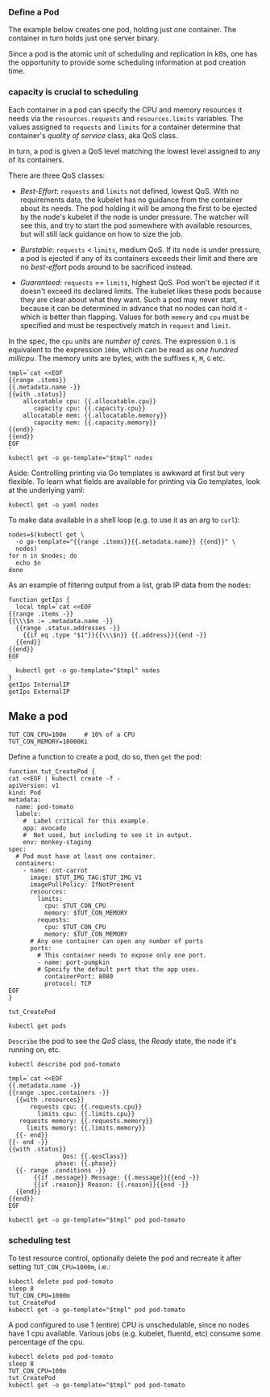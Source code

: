 ### Define a Pod

The example below creates one pod, holding just one
container.  The container in turn holds just one server
binary.

Since a pod is the atomic unit of scheduling and
replication in k8s, one has the opportunity to provide
some scheduling information at pod creation time.

### capacity is crucial to scheduling

Each container in a pod can specify the CPU and memory
resources it needs via the `resources.requests` and
`resources.limits` variables.  The values assigned to
`requests` and `limits` for a container determine that
container's _quality of service_ class, aka QoS
class.

In turn, a pod is given a QoS level matching the lowest
level assigned to any of its containers.

There are three QoS classes:

* _Best-Effort_: `requests` and `limits` not defined,
  lowest QoS.  With no requirements data, the kubelet
  has no guidance from the container about its needs.
  The pod holding it will be among the first to be
  ejected by the node's kubelet if the node is under
  pressure.  The watcher will see this, and try to
  start the pod somewhere with available resources, but
  will still lack guidance on how to size the job.

* _Burstable_: `requests` < `limits`, medium QoS.
  If its node is under pressure, a pod is ejected if any
  of its containers exceeds their limit and there are
  no _best-effort_ pods around to be sacrificed instead.

* _Guaranteed_: `requests` == `limits`, highest QoS.
  Pod won't be ejected if it doesn't exceed its
  declared limits.  The kubelet likes these pods
  because they are clear about what they want.  Such a
  pod may never start, because it can be determined in
  advance that no nodes can hold it - which is better
  than flapping.  Values for both `memory` and `cpu`
  must be specified and must be respectively match in
  `request` and `limit`.

In the spec, the `cpu` units are _number of cores_.
The expression `0.1` is equivalent to the expression
`100m`, which can be read as _one hundred millicpu_.
The memory units are bytes, with the suffixes `K`, `M`,
`G` etc.


<!-- @printNodeCapacities -->
```
tmpl=`cat <<EOF
{{range .items}}
{{.metadata.name -}}
{{with .status}}
    allocatable cpu: {{.allocatable.cpu}}
       capacity cpu: {{.capacity.cpu}}
    allocatable mem: {{.allocatable.memory}}
       capacity mem: {{.capacity.memory}}
{{end}}
{{end}}
EOF
`
kubectl get -o go-template="$tmpl" nodes
```

Aside: Controlling printing via Go templates is awkward
at first but very flexible.  To learn what fields are
available for printing via Go templates, look at the
underlying yaml:

<!-- @getNodeYaml -->
```
kubectl get -o yaml nodes
```

To make data available in a shell loop (e.g. to use it
as an arg to `curl`):

<!-- @nodeDataToCurl -->
```
nodes=$(kubectl get \
  -o go-template="{{range .items}}{{.metadata.name}} {{end}}" \
  nodes)
for n in $nodes; do
  echo $n
done
```

As an example of filtering output
from a list, grab IP data from the nodes:

<!-- @getNodeIps -->
```
function getIps {
  local tmpl=`cat <<EOF
{{range .items -}}
{{\\\$n := .metadata.name -}}
  {{range .status.addresses -}}
    {{if eq .type "$1"}}{{\\\$n}} {{.address}}{{end -}}
  {{end}}
{{end}}
EOF
`
  kubectl get -o go-template="$tmpl" nodes
}
getIps InternalIP
getIps ExternalIP
```

## Make a pod

<!-- @defineContainerCapacityVarsForDemo -->
```
TUT_CON_CPU=100m     # 10% of a CPU
TUT_CON_MEMORY=10000Ki
```

Define a function to create a pod, do so, then
`get` the pod:

<!-- @defineFunctionToCreatePod-->
```
function tut_CreatePod {
cat <<EOF | kubectl create -f -
apiVersion: v1
kind: Pod
metadata:
  name: pod-tomato
  labels:
    #  Label critical for this example.
    app: avocado
    #  Not used, but including to see it in output.
    env: monkey-staging
spec:
  # Pod must have at least one container.
  containers:
    - name: cnt-carrot
      image: $TUT_IMG_TAG:$TUT_IMG_V1
      imagePullPolicy: IfNotPresent
      resources:
        limits:
          cpu: $TUT_CON_CPU
          memory: $TUT_CON_MEMORY
        requests:
          cpu: $TUT_CON_CPU
          memory: $TUT_CON_MEMORY
      # Any one container can open any number of ports
      ports:
        # This container needs to expose only one port.
        - name: port-pumpkin
        # Specify the default port that the app uses.
          containerPort: 8080
          protocol: TCP
EOF
}
```

<!-- @createThePod -->
```
tut_CreatePod
```

<!-- @getAllPods -->
```
kubectl get pods
```

`Describe` the pod to see the _QoS_ class, the _Ready_
state, the node it's running on, etc.

<!-- @describeOnePod -->
```
kubectl describe pod pod-tomato
```

<!-- @focussedDescribePod -->
```
tmpl=`cat <<EOF
{{.metadata.name -}}
{{range .spec.containers -}}
  {{with .resources}}
      requests cpu: {{.requests.cpu}}
        limits cpu: {{.limits.cpu}}
   requests memory: {{.requests.memory}}
     limits memory: {{.limits.memory}}
  {{- end}}
{{- end -}}
{{with .status}}
               Qos: {{.qosClass}}
             phase: {{.phase}}
  {{- range .conditions -}}
       {{if .message}} Message: {{.message}}{{end -}}
       {{if .reason}} Reason: {{.reason}}{{end -}}
  {{end}}
{{end}}
EOF
`
kubectl get -o go-template="$tmpl" pod pod-tomato
```

### scheduling test

To test resource control, optionally delete the pod and
recreate it after setting `TUT_CON_CPU=1000m`, i.e.:

<!-- @checkScheduling -->
```
kubectl delete pod pod-tomato
sleep 8
TUT_CON_CPU=1000m
tut_CreatePod
kubectl get -o go-template="$tmpl" pod pod-tomato
```

A pod configured to use 1 (entire) CPU is
unschedulable, since no nodes have 1 cpu available.
Various jobs (e.g. kubelet, fluentd, etc) consume some
percentage of the cpu.

<!-- @recreatePod -->
```
kubectl delete pod pod-tomato
sleep 8
TUT_CON_CPU=100m
tut_CreatePod
kubectl get -o go-template="$tmpl" pod pod-tomato
```
